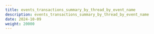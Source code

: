 ```yaml
---
title: events_transactions_summary_by_thread_by_event_name
description: events_transactions_summary_by_thread_by_event_name
date: 2024-10-09
weight: 20000
---
```

<style>
th, td {
  border: 1px solid rgb(190, 190, 190);
}
</style>
